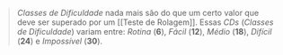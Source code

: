 > *Classes de Dificuldade* nada mais são do que um certo valor que deve ser superado por um [[Teste de Rolagem]]. Essas *CDs* (*Classes de Dificuldade*) variam entre: *Rotina* (**6**), *Fácil* (**12**), *Médio* (**18**), *Difícil* (**24**) e *Impossível* (**30**).